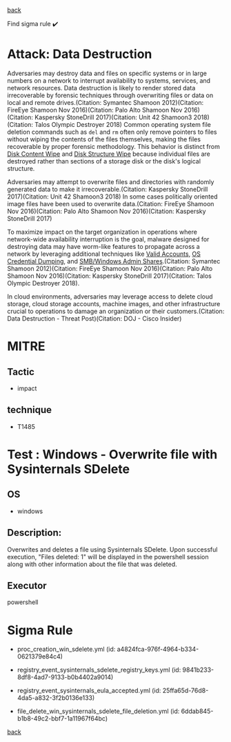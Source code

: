 
[back](../index.md)

Find sigma rule :heavy_check_mark: 

# Attack: Data Destruction 

Adversaries may destroy data and files on specific systems or in large numbers on a network to interrupt availability to systems, services, and network resources. Data destruction is likely to render stored data irrecoverable by forensic techniques through overwriting files or data on local and remote drives.(Citation: Symantec Shamoon 2012)(Citation: FireEye Shamoon Nov 2016)(Citation: Palo Alto Shamoon Nov 2016)(Citation: Kaspersky StoneDrill 2017)(Citation: Unit 42 Shamoon3 2018)(Citation: Talos Olympic Destroyer 2018) Common operating system file deletion commands such as <code>del</code> and <code>rm</code> often only remove pointers to files without wiping the contents of the files themselves, making the files recoverable by proper forensic methodology. This behavior is distinct from [Disk Content Wipe](https://attack.mitre.org/techniques/T1561/001) and [Disk Structure Wipe](https://attack.mitre.org/techniques/T1561/002) because individual files are destroyed rather than sections of a storage disk or the disk's logical structure.

Adversaries may attempt to overwrite files and directories with randomly generated data to make it irrecoverable.(Citation: Kaspersky StoneDrill 2017)(Citation: Unit 42 Shamoon3 2018) In some cases politically oriented image files have been used to overwrite data.(Citation: FireEye Shamoon Nov 2016)(Citation: Palo Alto Shamoon Nov 2016)(Citation: Kaspersky StoneDrill 2017)

To maximize impact on the target organization in operations where network-wide availability interruption is the goal, malware designed for destroying data may have worm-like features to propagate across a network by leveraging additional techniques like [Valid Accounts](https://attack.mitre.org/techniques/T1078), [OS Credential Dumping](https://attack.mitre.org/techniques/T1003), and [SMB/Windows Admin Shares](https://attack.mitre.org/techniques/T1021/002).(Citation: Symantec Shamoon 2012)(Citation: FireEye Shamoon Nov 2016)(Citation: Palo Alto Shamoon Nov 2016)(Citation: Kaspersky StoneDrill 2017)(Citation: Talos Olympic Destroyer 2018).

In cloud environments, adversaries may leverage access to delete cloud storage, cloud storage accounts, machine images, and other infrastructure crucial to operations to damage an organization or their customers.(Citation: Data Destruction - Threat Post)(Citation: DOJ  - Cisco Insider)

# MITRE
## Tactic
  - impact


## technique
  - T1485


# Test : Windows - Overwrite file with Sysinternals SDelete
## OS
  - windows


## Description:
Overwrites and deletes a file using Sysinternals SDelete. Upon successful execution, "Files deleted: 1" will be displayed in
the powershell session along with other information about the file that was deleted.


## Executor
powershell

# Sigma Rule
 - proc_creation_win_sdelete.yml (id: a4824fca-976f-4964-b334-0621379e84c4)

 - registry_event_sysinternals_sdelete_registry_keys.yml (id: 9841b233-8df8-4ad7-9133-b0b4402a9014)

 - registry_event_sysinternals_eula_accepted.yml (id: 25ffa65d-76d8-4da5-a832-3f2b0136e133)

 - file_delete_win_sysinternals_sdelete_file_deletion.yml (id: 6ddab845-b1b8-49c2-bbf7-1a11967f64bc)



[back](../index.md)
